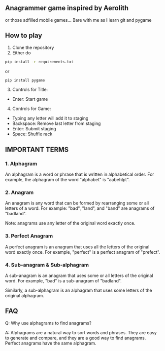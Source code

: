 ## Anagrammer game inspired by Aerolith
or those adfilled mobile games...
Bare with me as I learn git and pygame

## How to play

1. Clone the repository
2. Either do
```bash
pip install -r requirements.txt
```
or 
```bash
pip install pygame
```
3. Controls for Title:
- Enter: Start game

4. Controls for Game:
- Typing any letter will add it to staging
- Backspace: Remove last letter from staging
- Enter: Submit staging
- Space: Shuffle rack

## IMPORTANT TERMS

### 1. Alphagram

An alphagram is a word or phrase that is written in alphabetical order. For example, the alphagram of the word "alphabet" is "aabehlpt".

### 2. Anagram

An anagram is any word that can be formed by rearranging some or all letters of a word. For example: "bad", "land", and "band" are anagrams of "badland".

Note: anagrams use any letter of the original word exactly once.

### 3. Perfect Anagram

A perfect anagram is an anagram that uses all the letters of the original word exactly once. For example, "perfect" is a perfect anagram of "prefect".

### 4. Sub-anagram & Sub-alphagram

A sub-anagram is an anagram that uses some or all letters of the original word. For example, "bad" is a sub-anagram of "badland". 

Similarly, a sub-alphagram is an alphagram that uses some letters of the original alphagram.

## FAQ

Q: Why use alphagrams to find anagrams?

A: Alphagrams are a natural way to sort words and phrases. They are easy to generate and compare, and they are a good way to find anagrams. Perfect anagrams have the same alphagram. 

